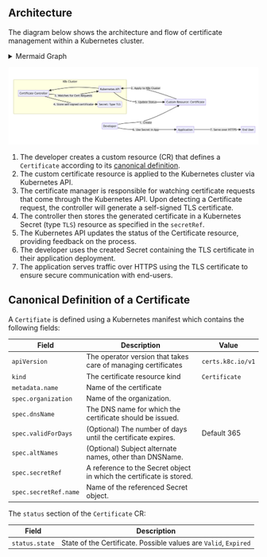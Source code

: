 ## Architecture

The diagram below shows the architecture and flow of certificate management
within a Kubernetes cluster.

<details>
  <summary>Mermaid Graph</summary>

```mermaid
 graph LR
    User(Developer) -- "1. Create" --> CR[Custom Resource: Certificate]
    CR -- "2. Apply to K8s Cluster" --> API[Kubernetes API]

    subgraph K8s Cluster
       API --> Controller[Certificate Controller]
       Controller -- "3. Watches for Cert Requests" --> API
       Controller -- "4. Store self-signed certificate" --> Secret(Secret: Type TLS)
    end

    API -- "5. Update Status" --> CR

    User -- "6. Use Secret in App" --> App[Application]

    App -- "7. Serve over HTTPS" --> EndUser[End User]
```

</details>

![](architecture.png)

1. The developer creates a custom resource (CR) that defines a `Certificate`
   according to its [canonical definition](#canonical-definition-of-a-certificate).
2. The custom certificate resource is applied to the Kubernetes cluster via
   Kubernetes API.
3. The certificate manager is responsible for watching certificate requests that
   come through the Kubernetes API. Upon detecting a Certificate request, the
   controller will generate a self-signed TLS certificate.
4. The controller then stores the generated certificate in a Kubernetes Secret
   (type `TLS`) resource as specified in the `secretRef`.
5. The Kubernetes API updates the status of the Certificate resource,
   providing feedback on the process.
6. The developer uses the created Secret containing the TLS certificate in their
   application deployment.
7. The application serves traffic over HTTPS using the TLS certificate to ensure
   secure communication with end-users.

## Canonical Definition of a Certificate

A `Certifiate` is defined using a Kubernetes manifest which contains the following fields:

| Field                 | Description                                                          | Value             |
| --------------------- | -------------------------------------------------------------------- | ----------------- |
| `apiVersion`          | The operator version that takes care of managing certificates        | `certs.k8c.io/v1` |
| `kind`                | The certificate resource kind                                        | `Certificate`     |
| `metadata.name`       | Name of the certificate                                              |                   |
| `spec.organization`   | Name of the organization.                                            |                   |
| `spec.dnsName`        | The DNS name for which the certificate should be issued.             |                   |
| `spec.validForDays`   | (Optional) The number of days until the certificate expires.         | Default 365       |
| `spec.altNames`       | (Optional) Subject alternate names, other than DNSName.              |                   |
| `spec.secretRef`      | A reference to the Secret object in which the certificate is stored. |                   |
| `spec.secretRef.name` | Name of the referenced Secret object.                                |                   |

The `status` section of the `Certificate` CR:

| Field          | Description                                                      |
| -------------- | ---------------------------------------------------------------- |
| `status.state` | State of the Certificate. Possible values are `Valid`, `Expired` |
